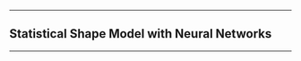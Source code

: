 **********************************************
## **Statistical Shape Model with Neural Networks**
**********************************************